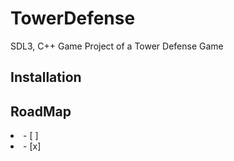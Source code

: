 # TowerDefense
SDL3, C++ Game Project of a Tower Defense Game 

## Installation

## RoadMap
<li>- [ ] </li> 
<li>- [x] </li> 
 

